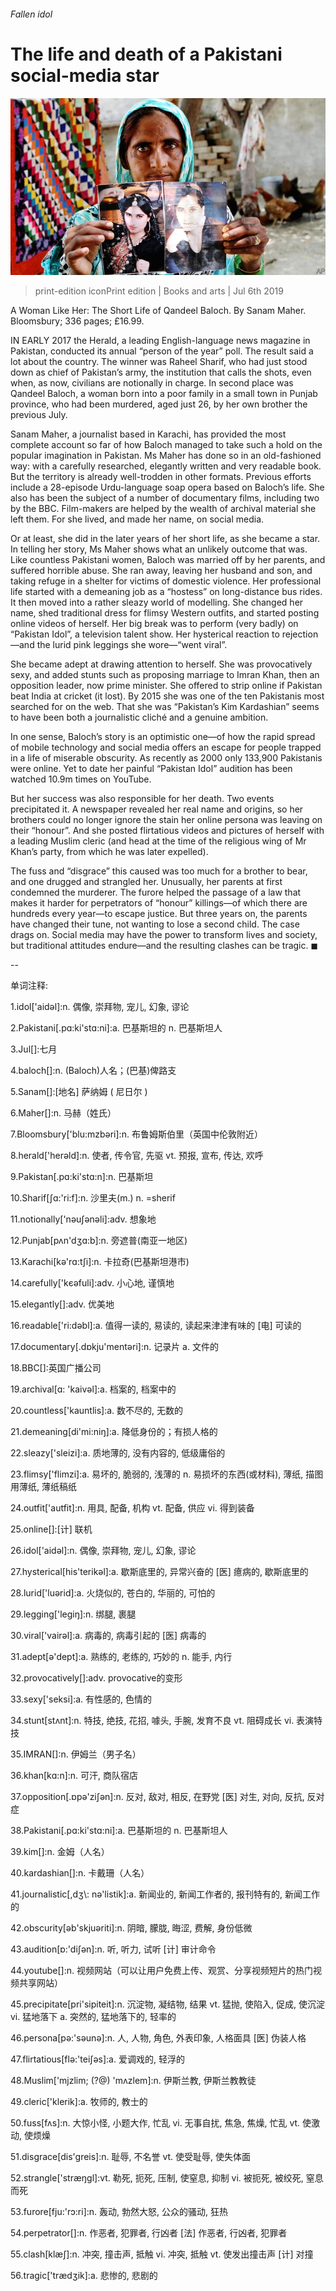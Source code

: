 ###### Fallen idol

# The life and death of a Pakistani social-media star 

![image](images/20190706_BKP002_0.jpg) 

> print-edition iconPrint edition | Books and arts | Jul 6th 2019 

A Woman Like Her: The Short Life of Qandeel Baloch. By Sanam Maher. Bloomsbury; 336 pages; £16.99. 

IN EARLY 2017 the Herald, a leading English-language news magazine in Pakistan, conducted its annual “person of the year” poll. The result said a lot about the country. The winner was Raheel Sharif, who had just stood down as chief of Pakistan’s army, the institution that calls the shots, even when, as now, civilians are notionally in charge. In second place was Qandeel Baloch, a woman born into a poor family in a small town in Punjab province, who had been murdered, aged just 26, by her own brother the previous July. 

Sanam Maher, a journalist based in Karachi, has provided the most complete account so far of how Baloch managed to take such a hold on the popular imagination in Pakistan. Ms Maher has done so in an old-fashioned way: with a carefully researched, elegantly written and very readable book. But the territory is already well-trodden in other formats. Previous efforts include a 28-episode Urdu-language soap opera based on Baloch’s life. She also has been the subject of a number of documentary films, including two by the BBC. Film-makers are helped by the wealth of archival material she left them. For she lived, and made her name, on social media. 

Or at least, she did in the later years of her short life, as she became a star. In telling her story, Ms Maher shows what an unlikely outcome that was. Like countless Pakistani women, Baloch was married off by her parents, and suffered horrible abuse. She ran away, leaving her husband and son, and taking refuge in a shelter for victims of domestic violence. Her professional life started with a demeaning job as a “hostess” on long-distance bus rides. It then moved into a rather sleazy world of modelling. She changed her name, shed traditional dress for flimsy Western outfits, and started posting online videos of herself. Her big break was to perform (very badly) on “Pakistan Idol”, a television talent show. Her hysterical reaction to rejection—and the lurid pink leggings she wore—“went viral”. 

She became adept at drawing attention to herself. She was provocatively sexy, and added stunts such as proposing marriage to Imran Khan, then an opposition leader, now prime minister. She offered to strip online if Pakistan beat India at cricket (it lost). By 2015 she was one of the ten Pakistanis most searched for on the web. That she was “Pakistan’s Kim Kardashian” seems to have been both a journalistic cliché and a genuine ambition. 

In one sense, Baloch’s story is an optimistic one—of how the rapid spread of mobile technology and social media offers an escape for people trapped in a life of miserable obscurity. As recently as 2000 only 133,900 Pakistanis were online. Yet to date her painful “Pakistan Idol” audition has been watched 10.9m times on YouTube. 

But her success was also responsible for her death. Two events precipitated it. A newspaper revealed her real name and origins, so her brothers could no longer ignore the stain her online persona was leaving on their “honour”. And she posted flirtatious videos and pictures of herself with a leading Muslim cleric (and head at the time of the religious wing of Mr Khan’s party, from which he was later expelled). 

The fuss and “disgrace” this caused was too much for a brother to bear, and one drugged and strangled her. Unusually, her parents at first condemned the murderer. The furore helped the passage of a law that makes it harder for perpetrators of “honour” killings—of which there are hundreds every year—to escape justice. But three years on, the parents have changed their tune, not wanting to lose a second child. The case drags on. Social media may have the power to transform lives and society, but traditional attitudes endure—and the resulting clashes can be tragic. ◼ 

-- 

 单词注释:

1.idol['aidәl]:n. 偶像, 崇拜物, 宠儿, 幻象, 谬论 

2.Pakistani[.pɑ:ki'stɑ:ni]:a. 巴基斯坦的 n. 巴基斯坦人 

3.Jul[]:七月 

4.baloch[]:n. (Baloch)人名；(巴基)俾路支 

5.Sanam[]:[地名] 萨纳姆 ( 尼日尔 ) 

6.Maher[]:n. 马赫（姓氏） 

7.Bloomsbury['blu:mzbəri]:n. 布鲁姆斯伯里（英国中伦敦附近） 

8.herald['herәld]:n. 使者, 传令官, 先驱 vt. 预报, 宣布, 传达, 欢呼 

9.Pakistan[.pɑ:ki'stɑ:n]:n. 巴基斯坦 

10.Sharif[ʃɑ:'ri:f]:n. 沙里夫(m.)  n. =sherif 

11.notionally['nəuʃənəli]:adv. 想象地 

12.Punjab[pʌn'dʒɑ:b]:n. 旁遮普(南亚一地区) 

13.Karachi[kә'rɑ:tʃi]:n. 卡拉奇(巴基斯坦港市) 

14.carefully['kєәfuli]:adv. 小心地, 谨慎地 

15.elegantly[]:adv. 优美地 

16.readable['ri:dәbl]:a. 值得一读的, 易读的, 读起来津津有味的 [电] 可读的 

17.documentary[.dɒkju'mentәri]:n. 记录片 a. 文件的 

18.BBC[]:英国广播公司 

19.archival[ɑ: 'kaivәl]:a. 档案的, 档案中的 

20.countless['kauntlis]:a. 数不尽的, 无数的 

21.demeaning[di'mi:niŋ]:a. 降低身份的；有损人格的 

22.sleazy['sleizi]:a. 质地薄的, 没有内容的, 低级庸俗的 

23.flimsy['flimzi]:a. 易坏的, 脆弱的, 浅薄的 n. 易损坏的东西(或材料), 薄纸, 描图用薄纸, 薄纸稿纸 

24.outfit['autfit]:n. 用具, 配备, 机构 vt. 配备, 供应 vi. 得到装备 

25.online[]:[计] 联机 

26.idol['aidәl]:n. 偶像, 崇拜物, 宠儿, 幻象, 谬论 

27.hysterical[his'terikәl]:a. 歇斯底里的, 异常兴奋的 [医] 癔病的, 歇斯底里的 

28.lurid['luәrid]:a. 火烧似的, 苍白的, 华丽的, 可怕的 

29.legging['legiŋ]:n. 绑腿, 裹腿 

30.viral['vairәl]:a. 病毒的, 病毒引起的 [医] 病毒的 

31.adept[ә'dept]:a. 熟练的, 老练的, 巧妙的 n. 能手, 内行 

32.provocatively[]:adv. provocative的变形 

33.sexy['seksi]:a. 有性感的, 色情的 

34.stunt[stʌnt]:n. 特技, 绝技, 花招, 噱头, 手腕, 发育不良 vt. 阻碍成长 vi. 表演特技 

35.IMRAN[]:n. 伊姆兰（男子名） 

36.khan[kɑ:n]:n. 可汗, 商队宿店 

37.opposition[.ɒpә'ziʃәn]:n. 反对, 敌对, 相反, 在野党 [医] 对生, 对向, 反抗, 反对症 

38.Pakistani[.pɑ:ki'stɑ:ni]:a. 巴基斯坦的 n. 巴基斯坦人 

39.kim[]:n. 金姆（人名） 

40.kardashian[]:n. 卡戴珊（人名） 

41.journalistic[,dʒ\\: nә'listik]:a. 新闻业的, 新闻工作者的, 报刊特有的, 新闻工作的 

42.obscurity[әb'skjuәriti]:n. 阴暗, 朦胧, 晦涩, 费解, 身份低微 

43.audition[ɒ:'diʃәn]:n. 听, 听力, 试听 [计] 审计命令 

44.youtube[]:n. 视频网站（可以让用户免费上传、观赏、分享视频短片的热门视频共享网站） 

45.precipitate[pri'sipiteit]:n. 沉淀物, 凝结物, 结果 vt. 猛抛, 使陷入, 促成, 使沉淀 vi. 猛地落下 a. 突然的, 猛地落下的, 轻率的 

46.persona[pә:'sәunә]:n. 人, 人物, 角色, 外表印象, 人格面具 [医] 伪装人格 

47.flirtatious[flә:'teiʃәs]:a. 爱调戏的, 轻浮的 

48.Muslim['mjzlim; (?@) 'mʌzlem]:n. 伊斯兰教, 伊斯兰教教徒 

49.cleric['klerik]:a. 牧师的, 教士的 

50.fuss[fʌs]:n. 大惊小怪, 小题大作, 忙乱 vi. 无事自扰, 焦急, 焦燥, 忙乱 vt. 使激动, 使烦燥 

51.disgrace[dis'greis]:n. 耻辱, 不名誉 vt. 使受耻辱, 使失体面 

52.strangle['stræŋgl]:vt. 勒死, 扼死, 压制, 使窒息, 抑制 vi. 被扼死, 被绞死, 窒息而死 

53.furore[fju:'rɔ:ri]:n. 轰动, 勃然大怒, 公众的骚动, 狂热 

54.perpetrator[]:n. 作恶者, 犯罪者, 行凶者 [法] 作恶者, 行凶者, 犯罪者 

55.clash[klæʃ]:n. 冲突, 撞击声, 抵触 vi. 冲突, 抵触 vt. 使发出撞击声 [计] 对撞 

56.tragic['trædʒik]:a. 悲惨的, 悲剧的 

